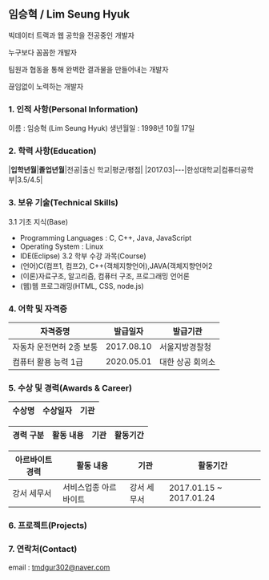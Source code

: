 ## 임승혁 / Lim Seung Hyuk ##   
 빅데이터 트랙과 웹 공학을 전공중인 개발자  
  
 누구보다 꼼꼼한 개발자  
  
 팀원과 협동을 통해 완벽한 결과물을 만들어내는 개발자  
  
 끊임없이 노력하는 개발자  
### 1. 인적 사항(Personal Information) ###
 이름 : 임승혁 (Lim Seung Hyuk)
 생년월일 : 1998년 10월 17일
 
### 2. 학력 사항(Education) ###
 |**입학년월**|**졸업년월**|전공|출신 학교|평균/평점|
 |2017.03|---|한성대학교|컴퓨터공학부|3.5/4.5|

### 3. 보유 기술(Technical Skills) ###
3.1 기초 지식(Base)
 + Programming Languages : C, C++, Java, JavaScript
 + Operating System : Linux
 + IDE(Eclipse)
3.2 학부 수강 과목(Course)
 + (언어)C(컴프1, 컴프2), C++(객체지향언어),JAVA(객체지향언어2
 + (이론)자료구조, 알고리즘, 컴퓨터 구조, 프로그래밍 언어론
 + (웹)웹 프로그래밍(HTML, CSS, node.js)


### 4. 어학 및 자격증 ###
|**자격증명**|**발급일자**|**발급기관**|
|---|---|---|
|자동차 운전면허 2종 보통|2017.08.10|서울지방경찰청|
|컴퓨터 활용 능력 1급|2020.05.01|대한 상공 회의소|


### 5. 수상 및 경력(Awards & Career)
|**수상명**|**수상일자**|**기관**|
|---|---|---|

|**경력 구분**|**활동 내용**|**기관**|**활동기간**|
|---|---|---|---|

|**아르바이트 경력**|**활동 내용**|**기관**|**활동기간**|
|---|---|---|---|
|강서 세무서|서비스업종 아르바이트|강서 세무서|2017.01.15 ~ 2017.01.24|


### 6. 프로젝트(Projects) ###



### 7. 연락처(Contact) ###
email : tmdgur302@naver.com
